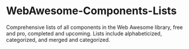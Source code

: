 # WebAwesome-Components-Lists
Comprehensive lists of all components in the Web Awesome library, free and pro, completed and upcoming. Lists include alphabeticized, categorized, and merged and categorized.
